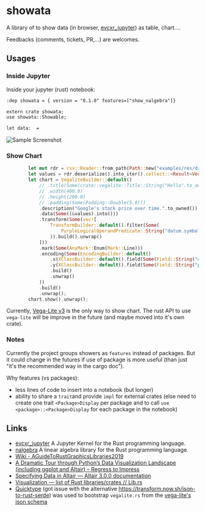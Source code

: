 # showata

A library of to show data (in browser, [evcxr_jupyter](https://crates.io/crates/evcxr_jupyter)) as table, chart....

Feedbacks (comments, tickets, PR,...) are welcomes.

## Usages

### Inside Jupyter

Inside your jupyter (rust) notebook:

```txt
:dep showata = { version = "0.1.0" features=["show_nalgebra"]}

extern crate showata;
use showata::Showable;

let data:  = 
```

![Sample Screenshot](https://i.imgur.com/HH3qUXh.png)

### Show Chart

```rust
        let mut rdr = csv::Reader::from_path(Path::new("examples/res/data/stocks.csv")).unwrap();
        let values = rdr.deserialize().into_iter().collect::<Result<Vec<Item>, csv::Error>>().unwrap();
        let chart = VegaliteBuilder::default()
            // .title(Some(crate::vegalite::Title::String("Hello".to_owned())))
            // .width(400.0)
            // .height(200.0)
            // .padding(Some(Padding::Double(5.0)))
            .description("Google's stock price over time.".to_owned())
            .data(Some((&values).into()))
            .transform(Some(vec![
                TransformBuilder::default().filter(Some(
                    PurpleLogicalOperandPredicate::String("datum.symbol==='GOOG'".to_owned())
                )).build().unwrap()
            ]))
            .mark(Some(AnyMark::Enum(Mark::Line)))
            .encoding(Some(EncodingBuilder::default()
                .x(XClassBuilder::default().field(Some(Field::String("date".to_string()))).def_type(Some(Type::Temporal)).build().unwrap())
                .y(XClassBuilder::default().field(Some(Field::String("price".to_string()))).def_type(Some(Type::Quantitative)).build().unwrap())
                .build()
                .unwrap()
            ))
            .build()
            .unwrap();
        chart.show().unwrap();
```

Currently, [Vega-Lite v3](https://vega.github.io/vega-lite/) is the only way to show chart. The rust API to use `vega-lite` will be improve in the future (and maybe moved into it's own crate).

### Notes

Currently the project groups showers as `features` instead of packages. But it could change in the futures if use of package is more useful (than just "it's the recommended way in the cargo doc").

Why features (vs packages):

- less lines of code to insert into a notebook (but longer)
- ability to share a `trait`and provide `impl` for external crates (else need to create one trait `<Package>Display` per package and to call `use <package>::<Package>Display` for each package in the notebook)

## Links

- [evcxr_jupyter](https://crates.io/crates/evcxr_jupyter) A Jupyter Kernel for the Rust programming language.
- [nalgebra](https://crates.io/crates/nalgebra) A linear algebra library for the Rust programming language.
- [Wiki - AGuideToRustGraphicsLibraries2019](https://wiki.alopex.li/AGuideToRustGraphicsLibraries2019)
- [A Dramatic Tour through Python’s Data Visualization Landscape (including ggplot and Altair) – Regress to Impress](https://dsaber.com/2016/10/02/a-dramatic-tour-through-pythons-data-visualization-landscape-including-ggplot-and-altair/)
- [Specifying Data in Altair — Altair 3.0.0 documentation](https://altair-viz.github.io/user_guide/data.html#long-form-vs-wide-form-data)
- [Visualization — list of Rust libraries/crates // Lib.rs](https://lib.rs/visualization)
- [Quicktype](https://quicktype.io/) (got issue with the alternative https://transform.now.sh/json-to-rust-serde) was used to bootstrap `vegalite.rs` from the [vega-lite's json schema](https://vega.github.io/schema/vega-lite/v3.json)
